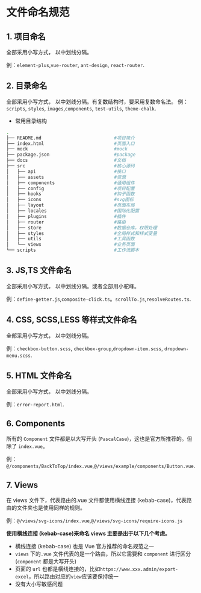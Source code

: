 # 文件命名规范

## 1. 项目命名

全部采用小写方式， 以中划线分隔。

例：`element-plus`,`vue-router`, `ant-design`, `react-router`.

## 2. 目录命名

全部采用小写方式， 以中划线分隔。有复数结构时，要采用复数命名法。
例：`scripts`, `styles`, `images`,`components`, `test-utils`, `theme-chalk`.

- 常用目录结构

```sh
.
├── README.md                           #项目简介
├── index.html                          #页面入口
├── mock                                #mock
├── package.json                        #package
├── docs                                #文档
├── src                                 #核心源码
│   ├── api                             #接口
│   ├── assets                          #资源
│   ├── components                      #通用组件
│   ├── config                          #项目配置
│   ├── hooks                           #钩子函数
│   ├── icons                           #svg图标
│   ├── layout                          #页面布局
│   ├── locales                         #国际化配置
│   ├── plugins                         #插件
│   ├── router                          #路由
│   ├── store                           #数据仓库，权限处理
│   ├── styles                          #全局样式和样式变量
│   ├── utils                           #工具函数
│   └── views                           #业务页面
└── scripts                             #工作流脚本
```

## 3. JS,TS 文件命名

全部采用小写方式， 以中划线分隔。或者全部用小驼峰。

例：`define-getter.js`,`composite-click.ts`。`scrollTo.js`,`resolveRoutes.ts`.

## 4. CSS, SCSS,LESS 等样式文件命名

全部采用小写方式， 以中划线分隔。

例：`checkbox-button.scss`, `checkbox-group`,`dropdown-item.scss`, `dropdown-menu.scss`.

## 5. HTML 文件命名

全部采用小写方式， 以中划线分隔。

例：`error-report.html`.

## 6. Components

所有的 `Component` 文件都是以大写开头 (`PascalCase`)，这也是官方所推荐的。但除了 `index.vue`。

例：`@/components/BackToTop/index.vue`,`@/views/example/components/Button.vue`.

## 7. Views

在 views 文件下，代表路由的.vue 文件都使用横线连接 (kebab-case)，代表路由的文件夹也是使用同样的规则。

例：`@/views/svg-icons/index.vue`,`@/views/svg-icons/require-icons.js`

**使用横线连接 (kebab-case)来命名 views 主要是出于以下几个考虑。**

- 横线连接 (kebab-case) 也是 Vue 官方推荐的命名规范之一
- `views` 下的`.vue` 文件代表的是一个路由，所以它需要和 `component` 进行区分(`component` 都是大写开头)
- 页面的 `url` 也都是横线连接的，比如`https://www.xxx.admin/export-excel`，所以路由对应的`view`应该要保持统一
- 没有大小写敏感问题

